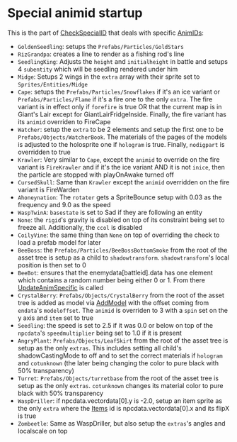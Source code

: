 # Special animid startup

This is the part of [CheckSpecialID](CheckSpecialID.md) that deals with specific [AnimIDs](../../../Enums%20and%20IDs/AnimIDs.md):

* `GoldenSeedling`: setups the `Prefabs/Particles/GoldStars`
* `RizGrandpa`: creates a line to render as a fishing rod's line
* `SeedlingKing`: Adjusts the `height` and `initialheight` in battle and setups 4 `subentity` which will be seedling rendered under him
* `Midge`: Setups 2 wings in the `extra` array with their sprite set to `Sprites/Entities/Midge`
* `Cape`: setups the `Prefabs/Particles/Snowflakes` if it's an ice variant or `Prefabs/Particles/Flame` if it's a fire one to the only `extra`. The fire variant is in effect only if `forefire` is true OR that the current map is in Giant's Lair except for GiantLairFridgeInside. Finally, the fire variant has its `animid` overriden to FireCape
* `Watcher`: setup the `extra` to be 2 elements and setup the first one to be `Prefabs/Objects/WatcherBook`. The materials of the pages of the models is adjusted to the holosprite one if `hologram` is true. Finally, `nodigpart` is overridden to true
* `Krawler`: Very similar to `Cape`, except the `animid` to override on the fire variant is `FireKrawler` and if it's the ice variant AND it is not `inice`, then the particle are stopped with playOnAwake turned off
* `CursedSkull`: Same than `Krawler` except the `animid` overridden on the fire variant is FireWarden
* `Ahoneynation`: The `rotater` gets a SpriteBounce setup with 0.03 as the frequency and 9.0 as the speed
* `WaspTwinA`: `basestate` is set to Sad if they are following an entity
* `None`: the `rigid`'s gravity is disabled on top of its constraint being set to freeze all. Additionally, the `ccol` is disabled
* `CoilyVine`: the same thing than `None` on top of overriding the check to load a prefab model for later
* `BeeBoss`: the `Prefabs/Particles/BeeBossBottomSmoke` from the root of the asset tree is setup as a child to `shadowtransform`. `shadowtransform`'s local position is then set to 0
* `BeeBot`: ensures that the enemydata\[battleid\].data has one element which contains a random number being either 0 or 1. From there [UpdateAnimSpecific](../Animations/AnimSpecific.md#updateanimspecific) is called
* `CrystalBerry`: `Prefabs/Objects/CrystalBerry` from the root of the asset tree is added as model via [AddModel](../Notable%20methods/AddModel.md) with the offset coming from `endata`'s `modeloffset`. The `animid` is overriden to 3 with a `spin` set on the y axis and `item` set to true
* `Seedling`: the speed is set to 2.5 if it was 0.0 or below on top of the `npcdata`'s `speedmultiplier` being set to 1.0 if it is present
* `AngryPlant`: `Prefabs/Objects/LeafSkirt` from the root of the asset tree is setup as the only `extras`. This includes setting all child's shadowCastingMode to off and to set the correct materials if `hologram` and `cotunknown` (the later being changing the color to pure black with 50% transparency)
* `Turret`: `Prefabs/Objects/turretbase` from the root of the asset tree is setup as the only `extras`. `cotunknown` changes its material color to pure black with 50% transparency
* `WaspDriller`: if npcdata.vectordata\[0\].y is -2.0, setup an item sprite as the only `extra` where the [Items](../../../Enums%20and%20IDs/Items.md) id is npcdata.vectordata\[0\].x and its flipX is true
* `Zombeetle`: Same as WaspDriller, but also setup the `extras`'s angles and localscale on top
